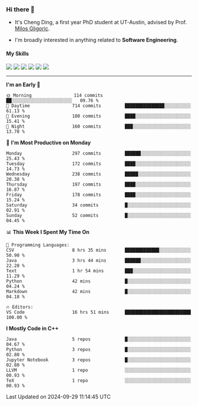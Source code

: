 ### Hi there 👋

* It's Cheng Ding, a first year PhD student at UT-Austin, advised by Prof. [Milos Gligoric](https://users.ece.utexas.edu/~gligoric/).

* I'm broadly interested in anything related to **Software Engineering**.

#### My Skills

![](https://img.shields.io/badge/C++-65318e?logo=cplusplus&logoColor=fff)
![](https://img.shields.io/badge/Python-3e74a2?logo=python&logoColor=fff)
![](https://img.shields.io/badge/C-5654a2?logo=c&logoColor=fff)
![](https://img.shields.io/badge/Go-00aaff?logo=go&logoColor=fff)
![](https://img.shields.io/badge/Docker-0088ff?logo=docker&logoColor=fff)
![](https://img.shields.io/badge/Apache-D22128?logo=apache&logoColor=fff)

---
<!--START_SECTION:waka-->
**I'm an Early 🐤** 

```text
🌞 Morning                114 commits         ██░░░░░░░░░░░░░░░░░░░░░░░   09.76 % 
🌆 Daytime                714 commits         ███████████████░░░░░░░░░░   61.13 % 
🌃 Evening                180 commits         ████░░░░░░░░░░░░░░░░░░░░░   15.41 % 
🌙 Night                  160 commits         ███░░░░░░░░░░░░░░░░░░░░░░   13.70 % 
```
📅 **I'm Most Productive on Monday** 

```text
Monday                   297 commits         ██████░░░░░░░░░░░░░░░░░░░   25.43 % 
Tuesday                  172 commits         ████░░░░░░░░░░░░░░░░░░░░░   14.73 % 
Wednesday                238 commits         █████░░░░░░░░░░░░░░░░░░░░   20.38 % 
Thursday                 197 commits         ████░░░░░░░░░░░░░░░░░░░░░   16.87 % 
Friday                   178 commits         ████░░░░░░░░░░░░░░░░░░░░░   15.24 % 
Saturday                 34 commits          █░░░░░░░░░░░░░░░░░░░░░░░░   02.91 % 
Sunday                   52 commits          █░░░░░░░░░░░░░░░░░░░░░░░░   04.45 % 
```


📊 **This Week I Spent My Time On** 

```text
💬 Programming Languages: 
CSV                      8 hrs 35 mins       █████████████░░░░░░░░░░░░   50.90 % 
Java                     3 hrs 44 mins       ██████░░░░░░░░░░░░░░░░░░░   22.20 % 
Text                     1 hr 54 mins        ███░░░░░░░░░░░░░░░░░░░░░░   11.29 % 
Python                   42 mins             █░░░░░░░░░░░░░░░░░░░░░░░░   04.24 % 
Markdown                 42 mins             █░░░░░░░░░░░░░░░░░░░░░░░░   04.18 % 

🔥 Editors: 
VS Code                  16 hrs 51 mins      █████████████████████████   100.00 % 
```

**I Mostly Code in C++** 

```text
Java                     5 repos             █░░░░░░░░░░░░░░░░░░░░░░░░   04.67 % 
Python                   3 repos             █░░░░░░░░░░░░░░░░░░░░░░░░   02.80 % 
Jupyter Notebook         3 repos             █░░░░░░░░░░░░░░░░░░░░░░░░   02.80 % 
LLVM                     1 repo              ░░░░░░░░░░░░░░░░░░░░░░░░░   00.93 % 
TeX                      1 repo              ░░░░░░░░░░░░░░░░░░░░░░░░░   00.93 % 
```




 Last Updated on 2024-09-29 11:14:45 UTC
<!--END_SECTION:waka-->
